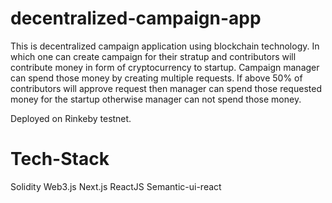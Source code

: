 # decentralized-campaign-app
This is decentralized campaign application using blockchain technology. In which one can create campaign for their stratup and contributors will contribute money in form of cryptocurrency to startup. Campaign manager can spend those money by creating multiple requests. If above 50% of contributors will approve request then manager can spend those requested money for the startup otherwise manager can not spend those money.

Deployed on Rinkeby testnet.

# Tech-Stack
Solidity
Web3.js
Next.js
ReactJS
Semantic-ui-react

